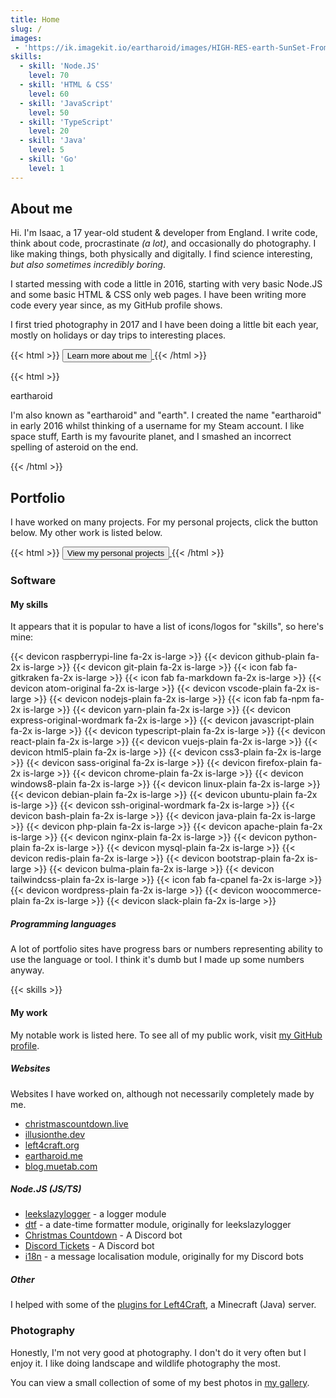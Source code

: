 ```yaml
---
title: Home
slug: /
images:
 - 'https://ik.imagekit.io/eartharoid/images/HIGH-RES-earth-SunSet-FromSpace-COMPRESSED.jpg?tr=w-1920,h-1080'
skills:
  - skill: 'Node.JS'
    level: 70
  - skill: 'HTML & CSS'
    level: 60
  - skill: 'JavaScript'
    level: 50
  - skill: 'TypeScript'
    level: 20
  - skill: 'Java'
    level: 5
  - skill: 'Go'
    level: 1
---
```


## About me

Hi. I'm Isaac, a 17 year-old student & developer from England. I write code, think about code, procrastinate *(a lot)*, and occasionally do photography. I like making things, both physically and digitally. I find science interesting, *but also sometimes incredibly boring*.

I started messing with code a little in 2016, starting with very basic Node.JS and some basic HTML & CSS only web pages. I have been writing more code every year since, as my GitHub profile shows.

I first tried photography in 2017 and I have been doing a little bit each year, mostly on holidays or day trips to interesting places.

{{< html >}}
<a href='/about'>
  <button class='button is-info is-outlined mt-2'>
    <span>Learn more about me</span>
    <span class='icon'>
      <i class='fas fa-chevron-right'></i>
    </span>
  </button>
</a>
{{< /html >}}

{{< html >}}
<div class="card mt-6 mb-6">
	<div class="card-content">
		<p class="title">eartharoid</p>
		<p>
			I'm also known as "eartharoid" and "earth". I created the name "eartharoid" in early 2016 whilst
			thinking of a username for my Steam account. I like space stuff, Earth is my favourite planet, and I
			smashed an incorrect spelling of asteroid on the end.
		</p>
	</div>
</div>
{{< /html >}}

## Portfolio

I have worked on many projects. For my personal projects, click the button below. My other work is listed below.

{{< html >}}
<a href='/projects'>
  <button class='button is-info is-outlined mt-2'>
    <span>View my personal projects</span>
    <span class='icon'>
      <i class='fas fa-chevron-right'></i>
    </span>
  </button>
</a>
{{< /html >}}

### Software

#### My skills

It appears that it is popular to have a list of icons/logos for "skills", so here's mine:

{{< devicon raspberrypi-line fa-2x is-large >}}
{{< devicon github-plain fa-2x is-large >}}
{{< devicon git-plain fa-2x is-large >}}
{{< icon fab fa-gitkraken fa-2x is-large >}}
{{< icon fab fa-markdown fa-2x is-large >}}
{{< devicon atom-original fa-2x is-large >}}
{{< devicon vscode-plain fa-2x is-large >}}
{{< devicon nodejs-plain fa-2x is-large >}}
{{< icon fab fa-npm fa-2x is-large >}}
{{< devicon yarn-plain fa-2x is-large >}}
{{< devicon express-original-wordmark fa-2x is-large >}}
{{< devicon javascript-plain fa-2x is-large >}}
{{< devicon typescript-plain fa-2x is-large >}}
{{< devicon react-plain fa-2x is-large >}}
{{< devicon vuejs-plain fa-2x is-large >}}
{{< devicon html5-plain fa-2x is-large >}}
{{< devicon css3-plain fa-2x is-large >}}
{{< devicon sass-original fa-2x is-large >}}
{{< devicon firefox-plain fa-2x is-large >}}
{{< devicon chrome-plain fa-2x is-large >}}
{{< devicon windows8-plain fa-2x is-large >}}
{{< devicon linux-plain fa-2x is-large >}}
{{< devicon debian-plain fa-2x is-large >}}
{{< devicon ubuntu-plain fa-2x is-large >}}
{{< devicon ssh-original-wordmark fa-2x is-large >}}
{{< devicon bash-plain fa-2x is-large >}}
{{< devicon java-plain fa-2x is-large >}}
{{< devicon php-plain fa-2x is-large >}}
{{< devicon apache-plain fa-2x is-large >}}
{{< devicon nginx-plain fa-2x is-large >}}
{{< devicon python-plain fa-2x is-large >}}
{{< devicon mysql-plain fa-2x is-large >}}
{{< devicon redis-plain fa-2x is-large >}}
{{< devicon bootstrap-plain fa-2x is-large >}}
{{< devicon bulma-plain fa-2x is-large >}}
{{< devicon tailwindcss-plain fa-2x is-large >}}
{{< icon fab fa-cpanel fa-2x is-large >}}
{{< devicon wordpress-plain fa-2x is-large >}}
{{< devicon woocommerce-plain fa-2x is-large >}}
{{< devicon slack-plain fa-2x is-large >}}

##### Programming languages

A lot of portfolio sites have progress bars or numbers representing ability to use the language or tool. I think it's dumb but I made up some numbers anyway.

{{< skills >}}

#### My work

My notable work is listed here. To see all of my public work, visit [my GitHub profile](https://github.com/eartharoid).

##### Websites

Websites I have worked on, although not necessarily completely made by me.

- [christmascountdown.live](https://christmascoutdown.live)
- [illusionthe.dev](https://www.illusionthe.dev)
- [left4craft.org](https://www.left4craft.org)
- [eartharoid.me](https://eartharoid.me)
- [blog.muetab.com](https://blog.muetab.com)

##### Node.JS (JS/TS)

- [leekslazylogger](https://github.com/eartharoid/leekslazylogger) - a logger module
- [dtf](https://github.com/eartharoid/dtf) - a date-time formatter module, originally for leekslazylogger
- [Christmas Countdown](https://github.com/christmas-countdown/bot) - A Discord bot
- [Discord Tickets](https://github.com/discord-tickets) - A Discord bot
- [i18n](https://github.com/eartharoid/i18n) - a message localisation module, originally for my Discord bots

##### Other

I helped with some of the [plugins for Left4Craft](https://github.com/left4craft), a Minecraft (Java) server.

### Photography

Honestly, I'm not very good at photography. I don't do it very often but I enjoy it. I like doing landscape and wildlife photography the most.

You can view a small collection of some of my best photos in [my gallery](/gallery).
